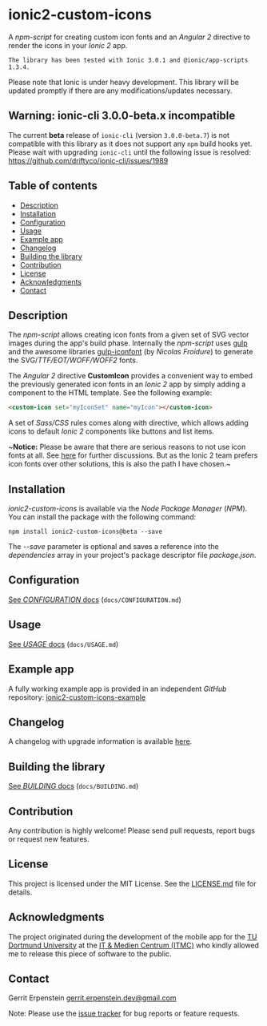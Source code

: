ionic2-custom-icons
============

A *npm-script* for creating custom icon fonts and an *Angular 2* directive to render the icons in your *Ionic 2* app.

```
The library has been tested with Ionic 3.0.1 and @ionic/app-scripts 1.3.4.
```

Please note that Ionic is under heavy development. This library will be updated promptly if there are any modifications/updates necessary. 

Warning: ionic-cli 3.0.0-beta.x incompatible
------------

The current **beta** release of `ionic-cli` (version `3.0.0-beta.7`) is not compatible with this library as it does not support any `npm` build hooks yet. Please wait with upgrading `ionic-cli` until the following issue is resolved: https://github.com/driftyco/ionic-cli/issues/1989

Table of contents
------------------

<!-- toc -->

- [Description](#description)
- [Installation](#installation)
- [Configuration](#configuration)
- [Usage](#usage)
- [Example app](#example-app)
- [Changelog](#changelog)
- [Building the library](#building-the-library)
- [Contribution](#contribution)
- [License](#license)
- [Acknowledgments](#acknowledgments)
- [Contact](#contact)

<!-- tocstop -->

Description
------------------

The *npm-script* allows creating icon fonts from a given set of SVG vector images during the app's build phase. Internally the *npm-script* uses [gulp](http://gulpjs.com/) and the awesome libraries [gulp-iconfont](https://github.com/nfroidure/gulp-iconfont) (by *Nicolas Froidure*) to generate the SVG/*TTF/EOT/WOFF/WOFF2* fonts.

The *Angular 2* directive **CustomIcon** provides a convenient way to embed the previously generated icon fonts in an *Ionic 2* app by simply adding a component to the HTML template. See the following example:
```html
<custom-icon set="myIconSet" name="myIcon"></custom-icon>
```
A set of *Sass/CSS* rules comes along with directive, which allows adding icons to default  *Ionic 2* components like buttons and list items.

~**Notice:** Please be aware that there are serious reasons to not use icon fonts at all. See [here](https://sarasoueidan.com/blog/icon-fonts-to-svg/#recommended-reading) for further discussions. But as the Ionic 2 team prefers icon fonts over other solutions, this is also the path I have chosen.~

Installation
------------------

*ionic2-custom-icons* is available via the *Node Package Manager* (*NPM*).
You can install the package with the following command:
```
npm install ionic2-custom-icons@beta --save
```
The *--save* parameter is optional and saves a reference into the *dependencies* array in your project's package descriptor file *package.json*.

Configuration
------------------
[See *CONFIGURATION* docs](docs/CONFIGURATION.md) (`docs/CONFIGURATION.md`)

Usage
------------------

[See *USAGE* docs](docs/USAGE.md) (`docs/USAGE.md`)

Example app
------------------

A fully working example app is provided in an independent *GitHub* repository: [ionic2-custom-icons-example](https://github.com/GerritErpenstein/ionic2-custom-icons-example/tree/feature/platform-specific)

Changelog
---------

A changelog with upgrade information is available [here](https://github.com/GerritErpenstein/ionic2-custom-icons/blob/master/CHANGELOG.md).

Building the library
------------------

[See *BUILDING* docs](docs/BUILDING.md) (`docs/BUILDING.md`)

Contribution
------------------
Any contribution is highly welcome! Please send pull requests, report bugs or request new features.

License
------------------

This project is licensed under the MIT License. See the [LICENSE.md](LICENSE.md) file for details.

## Acknowledgments
The project originated during the development of the mobile app for the [TU Dortmund University](http://www.tu-dortmund.de/) at the [IT & Medien Centrum (ITMC)](http://www.itmc.tu-dortmund.de/) who kindly allowed me to release this piece of software to the public.

Contact
------------------

Gerrit Erpenstein <gerrit.erpenstein.dev@gmail.com>

Note: Please use the [issue tracker](issues) for bug reports or feature requests.

